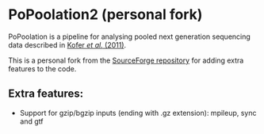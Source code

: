 # PoPoolation2 (personal fork)

PoPoolation is a pipeline for analysing pooled next generation sequencing data described in 
[Kofer _et al._ (2011)](https://academic.oup.com/bioinformatics/article/27/24/3435/306737/PoPoolation2-identifying-differentiation-between).

This is a personal fork from the [SourceForge repository](https://sourceforge.net/p/popoolation2/code)
for adding extra features to the code.

## Extra features:

* Support for gzip/bgzip inputs (ending with .gz extension): mpileup, sync and gtf